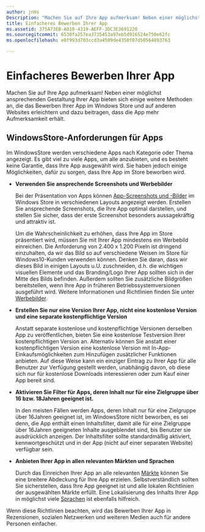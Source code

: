 ```yaml
---
author: jnHs
Description: "Machen Sie auf Ihre App aufmerksam! Neben einer möglichst ansprechenden Gestaltung Ihrer App bieten sich einige weitere Methoden an, die das Bewerben Ihrer App im Windows Store und auf anderen Websites erleichtern und dazu beitragen, dass die App mehr Aufmerksamkeit erhält."
title: Einfacheres Bewerben Ihrer App
ms.assetid: 375A73EB-A010-4319-AEFF-3DC3E3691220
ms.sourcegitcommit: 6530fa257ea3735453a97eb5d916524e750e62fc
ms.openlocfilehash: e0f993d703ccd3a4509de4350f07d50564893763

---
```


# Einfacheres Bewerben Ihrer App


Machen Sie auf Ihre App aufmerksam! Neben einer möglichst ansprechenden Gestaltung Ihrer App bieten sich einige weitere Methoden an, die das Bewerben Ihrer App im Windows Store und auf anderen Websites erleichtern und dazu beitragen, dass die App mehr Aufmerksamkeit erhält.

## WindowsStore-Anforderungen für Apps


Im WindowsStore werden verschiedene Apps nach Kategorie oder Thema angezeigt. Es gibt viel zu viele Apps, um alle anzubieten, und es besteht keine Garantie, dass Ihre App ausgewählt wird. Sie haben jedoch einige Möglichkeiten, dafür zu sorgen, dass Ihre App im Store beworben wird.

-   **Verwenden Sie ansprechende Screenshots und Werbebilder**

    Bei der Präsentation von Apps können [App-Screenshots und -Bilder](app-screenshots-and-images.md) im Windows Store in verschiedenen Layouts angezeigt werden. Erstellen Sie ansprechende Screenshots, die Ihre App optimal darstellen, und stellen Sie sicher, dass der erste Screenshot besonders aussagekräftig und attraktiv ist.

    Um die Wahrscheinlichkeit zu erhöhen, dass Ihre App im Store präsentiert wird, müssen Sie mit Ihrer App mindestens ein Werbebild einreichen. Die Anforderung von 2.400 x 1.200 Pixeln ist dringend einzuhalten, da wir das Bild so auf verschiedene Weisen im Store für Windows10-Kunden verwenden können. Denken Sie daran, dass wir dieses Bild in einigen Layouts u.U. zuschneiden, d.h. die wichtigen visuellen Elemente und das Branding/Logo Ihrer App sollten sich in der Mitte des Bilds befinden. Außerdem sollten Sie zusätzliche Bildgrößen bereitstellen, wenn Ihre App in früheren Betriebssystemversionen ausgeführt wird. Weitere Informationen und Richtlinien finden Sie unter [Werbebilder](app-screenshots-and-images.md#promotional-artwork).

-   **Erstellen Sie nur eine Version Ihrer App, nicht eine kostenlose Version und eine separate kostenpflichtige Version**

    Anstatt separate kostenlose und kostenpflichtige Versionen derselben App zu veröffentlichen, bieten Sie eine kostenlose Testversion Ihrer kostenpflichtigen Version an. Alternativ können Sie anstatt einer kostenpflichtigen Version eine kostenlose Version mit In-App-Einkaufsmöglichkeiten zum Hinzufügen zusätzlicher Funktionen anbieten. Auf diese Weise kann ein einziger Eintrag zu Ihrer App für alle Benutzer zur Verfügung gestellt werden, unabhängig davon, ob diese sich nur für kostenlose Downloads interessieren oder zum Kauf einer App bereit sind.

-   **Aktivieren Sie Filter für Apps, deren Inhalt nur für eine Zielgruppe über 16 bzw. 18Jahren geeignet ist.**

    In den meisten Fällen werden Apps, deren Inhalt nur für eine Zielgruppe über 16Jahren geeignet ist, im WindowsStore nicht beworben, es sei denn, die App enthält einen Inhaltsfilter, damit alle für eine Zielgruppe über 16Jahren geeigneten Inhalte ausgeblendet sind, bis Benutzer sie ausdrücklich anzeigen. Der Inhaltsfilter sollte standardmäßig aktiviert, kennwortgeschützt und in der App (nicht auf einer separaten Website) verfügbar sein.

-   **Anbieten Ihrer App in allen relevanten Märkten und Sprachen**

    Durch das Einreichen Ihrer App an alle relevanten [Märkte](define-pricing-and-market-selection.md) können Sie eine breitere Abdeckung für Ihre App erzielen. Selbstverständlich sollten Sie sicherstellen, dass Ihre App geeignet ist und alle lokalen Richtlinien der ausgewählten Märkte erfüllt. Eine Lokalisierung des Inhalts Ihrer App in möglichst viele [Sprachen](supported-languages.md) ist ebenfalls hilfreich.

Wenn diese Richtlinien beachten, wird das Bewerben Ihrer App in Rezensionen, sozialen Netzwerken und weiteren Medien auch für andere Personen einfacher.

 

 







<!--HONumber=Jun16_HO4-->


